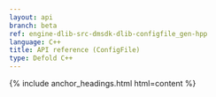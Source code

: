 ```yaml
---
layout: api
branch: beta
ref: engine-dlib-src-dmsdk-dlib-configfile_gen-hpp
language: C++
title: API reference (ConfigFile)
type: Defold C++
---
```

{% include anchor_headings.html html=content %}